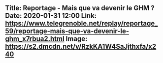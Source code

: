 Title: Reportage - Mais que va devenir le GHM ?
Date: 2020-01-31 12:00
Link: https://www.telegrenoble.net/replay/reportage_59/reportage-mais-que-va-devenir-le-ghm_x7rbua2.html
Image: https://s2.dmcdn.net/v/RzkKA1W4SaJjthxfa/x240
---
